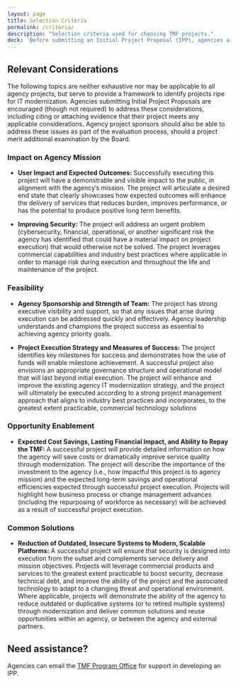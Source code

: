 ```yaml
---
layout: page
title: Selection Criteria
permalink: /criteria/
description: "Selection criteria used for choosing TMF projects."
deck: 'Before submitting an Initial Project Proposal (IPP), agencies are encouraged to review the selection criteria listed below to become familiar with the types of areas of concern the Board will consider.'
---
```


## Relevant Considerations

The following topics are neither exhaustive nor may be applicable to all agency projects, but serve to provide a framework to identify projects ripe for IT modernization. Agencies submitting Initial Project Proposals are encouraged (though not required) to address these considerations, including citing or attaching evidence that their project meets any applicable considerations. Agency project sponsors should also be able to address these issues as part of the evaluation process, should a project merit additional examination by the Board.

### Impact on Agency Mission

- **User Impact and Expected Outcomes:** Successfully executing this project will have a demonstrable and visible impact to the public, in alignment with the agency’s mission. The project will articulate a desired end state that clearly showcases how expected outcomes will enhance the delivery of services that reduces burden, improves performance, or has the potential to produce positive long term benefits.

- **Improving Security:** The project will address an urgent problem (cybersecurity, financial, operational, or another significant risk the agency has identified that could have a material impact on project execution) that would otherwise not be solved. The project leverages commercial capabilities and industry best practices where applicable in order to manage risk during execution and throughout the life and maintenance of the project.

### Feasibility

- **Agency Sponsorship and Strength of Team:** The project has strong executive visibility and support, so that any issues that arise during execution can be addressed quickly and effectively. Agency leadership understands and champions the project success as essential to achieving agency priority goals.

- **Project Execution Strategy and Measures of Success:** The project identifies key milestones for success and demonstrates how the use of funds will enable milestone achievement. A successful project also envisions an appropriate governance structure and operational model that will last beyond initial execution. The project will enhance and improve the existing agency IT modernization strategy, and the project will ultimately be executed according to a strong project management approach that aligns to industry best practices and incorporates, to the greatest extent practicable, commercial technology solutions

### Opportunity Enablement

- **Expected Cost Savings, Lasting Financial Impact, and Ability to Repay the TMF:** A successful project will provide detailed information on how the agency will save costs or dramatically improve service quality through modernization. The project will describe the importance of the investment to the agency (i.e., how impactful this project is to agency mission) and the expected long-term savings and operational efficiencies expected through successful project execution. Projects will highlight how business process or change management advances (including the repurposing of workforce as necessary) will be achieved as a result of successful project execution.

### Common Solutions 

- **Reduction of Outdated, Insecure Systems to Modern, Scalable Platforms:** A successful project will ensure that security is designed into execution from the outset and complements service delivery and mission objectives. Projects will leverage commercial products and services to the greatest extent practicable to boost security, decrease technical debt, and improve the ability of the project and the associated technology to adapt to a changing threat and operational environment. Where applicable, projects will demonstrate the ability of the agency to reduce outdated or duplicative systems (or to retired multiple systems) through modernization and deliver common solutions and reuse opportunities within an agency, or between the agency and external partners.

## Need assistance? 

Agencies can email the [TMF Program Office](mailto:tmf@gsa.gov) for support in developing an IPP.
